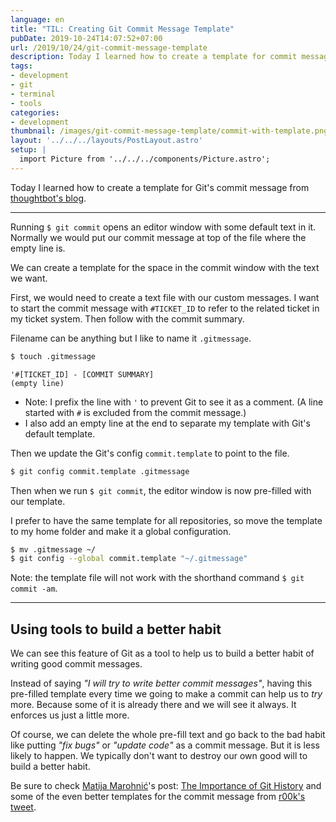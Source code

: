 ```yaml
---
language: en
title: "TIL: Creating Git Commit Message Template"
pubDate: 2019-10-24T14:07:52+07:00
url: /2019/10/24/git-commit-message-template
description: Today I learned how to create a template for commit message it Git
tags:
- development
- git
- terminal
- tools
categories:
- development
thumbnail: /images/git-commit-message-template/commit-with-template.png
layout: '../../../layouts/PostLayout.astro'
setup: |
  import Picture from '../../../components/Picture.astro';
---
```


Today I learned how to create a template for Git's commit message
from [thoughtbot's blog](https://thoughtbot.com/blog/better-commit-messages-with-a-gitmessage-template).

---

Running `$ git commit` opens an editor window with some default text in it.
Normally we would put our commit message at top of the file where the empty line is.

We can create a template for the space in the commit window
with the text we want.

First, we would need to create a text file with our custom messages.
I want to start the commit message with `#TICKET_ID` to refer to the
related ticket in my ticket system. Then follow with the commit summary.

Filename can be anything but I like to name it `.gitmessage`.

```sh
$ touch .gitmessage
```

```text
'#[TICKET_ID] - [COMMIT SUMMARY]
(empty line)
```

- Note: I prefix the line with `'` to prevent Git to see it as a comment.
(A line started with `#` is excluded from the commit message.)
- I also add an empty line at the end to separate my template with Git's default template.

Then we update the Git's config `commit.template` to point to the file.

```sh
$ git config commit.template .gitmessage
```

Then when we run `$ git commit`, the editor window is now pre-filled with our template.

<Picture
  src="/images/git-commit-message-template/commit-with-template.png"
  alt="git commit with template"
  caption="commit message with pre-filled template"
/>

I prefer to have the same template for all repositories,
so move the template to my home folder and make it a global configuration.

```sh
$ mv .gitmessage ~/
$ git config --global commit.template "~/.gitmessage"
```

Note: the template file will not work with the shorthand command `$ git commit -am`.

---

## Using tools to build a better habit

We can see this feature of Git as a tool to help us to build a better habit
of writing good commit messages.

Instead of saying _"I will try to write better commit messages"_,
having this pre-filled template every time we going to make a commit
can help us to _try_ more. Because some of it is already there
and we will see it always. It enforces us just a little more.

Of course, we can delete the whole pre-fill text and go back
to the bad habit like putting _"fix bugs"_ or _"update code"_ as a commit message.
But it is less likely to happen. We typically don't want to destroy our own good will
to build a better habit.

Be sure to check [Matija Marohnić](https://silvenon.com)'s post:
[The Importance of Git History](https://silvenon.com/blog/better-git-history/introduction)
and some of the even better templates for the commit message from
[r00k's tweet](https://twitter.com/r00k/status/1175100703829909505).
